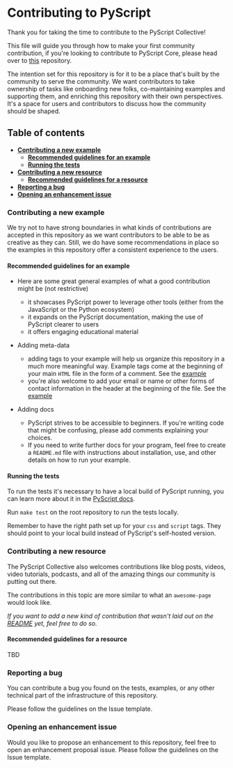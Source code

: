 # Contributing to PyScript

Thank you for taking the time to contribute to the PyScript Collective!

This file will guide you through how to make your first community contribution, if you're looking to contribute to PyScript Core, please head over to [this](https://github.com/pyscript/pyscript) repository.

The intention set for this repository is for it to be a place that's built by the community to serve the community. We want contributors to take ownership of tasks like onboarding new folks, co-maintaining examples and supporting them, and enriching this repository with their own perspectives. It's a space for users and contributors to discuss how the community should be shaped.

## Table of contents

- **[Contributing a new example](#contributing-a-new-example)**
  - **[Recommended guidelines for an example](#recommended-guidelines-for-an-example)**
  - **[Running the tests](#running-the-tests)**
- **[Contributing a new resource](#contributing-a-new-resource)**
  - **[Recommended guidelines for a resource](#recommended-guidelines-for-a-resource)**
- **[Reporting a bug](#reporting-a-bug)**
- **[Opening an enhancement issue](#opening-an-enhancement-issue)**

### Contributing a new example

We try not to have strong boundaries in what kinds of contributions are accepted in this repository as we want contributors to be able to be as creative as they can. Still, we do have some recommendations in place so the examples in this repository offer a consistent experience to the users.

#### Recommended guidelines for an example

- Here are some great general examples of what a good contribution might be (not restrictive)

  - it showcases PyScript power to leverage other tools (either from the JavaScript or the Python ecosystem)
  - it expands on the PyScript documentation, making the use of PyScript clearer to users
  - it offers engaging educational material

- Adding meta-data

  - adding tags to your example will help us organize this repository in a much more meaningful way. Example tags come at the beginning of your main `HTML` file in the form of a comment. See the [example](examples/hello_world.html)
  - you're also welcome to add your email or name or other forms of contact information in the header at the beginning of the file. See the [example](examples/hello_world.html)

- Adding docs

  - PyScript strives to be accessible to beginners. If you're writing code that might be confusing, please add comments explaining your choices.
  - If you need to write further docs for your program, feel free to create a `README.md` file with instructions about installation, use, and other details on how to run your example.

#### Running the tests

To run the tests it's necessary to have a local build of PyScript running, you can learn more about it in the [PyScript docs](https://docs.pyscript.net/latest/).

Run `make test` on the root repository to run the tests locally.

Remember to have the right path set up for your `css` and `script` tags. They should point to your local build instead of PyScript's self-hosted version.

### Contributing a new resource

The PyScript Collective also welcomes contributions like blog posts, videos, video tutorials, podcasts, and all of the amazing things our community is putting out there.

The contributions in this topic are more similar to what an `awesome-page` would look like.

*If you want to add a new kind of contribution that wasn't laid out on the [README](README.md) yet, feel free to do so.*

#### Recommended guidelines for a resource

TBD

### Reporting a bug

You can contribute a bug you found on the tests, examples, or any other technical part of the infrastructure of this repository.

Please follow the guidelines on the Issue template.

### Opening an enhancement issue

Would you like to propose an enhancement to this repository, feel free to open an enhancement proposal issue. Please follow the guidelines on the Issue template.
